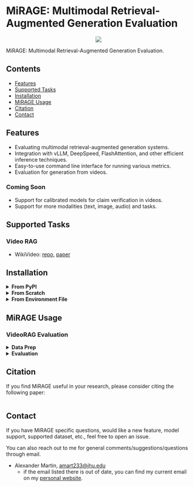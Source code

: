# MiRAGE: Multimodal Retrieval-Augmented Generation Evaluation

<div align="center">
<a href="" target="_blank"><img src=https://img.shields.io/badge/arXiv-b5212f.svg?logo=arxiv></a>
<!-- <a href="" target="_blank"><img src=https://img.shields.io/badge/HuggingFace-Evaluate-FF6D00?logo=huggingface></a> -->
</div>

MiRAGE: Multimodal Retrieval-Augmented Generation Evaluation. 

## Contents
* [Features](#features)
* [Supported Tasks](#supported-tasks)
* [Installation](#installation)
* [MiRAGE Usage](#mirage-usage)
* [Citation](#citation)
* [Contact](#contact)


## Features
- Evaluating multimodal retrieval-augmented generation systems.
- Integration with vLLM, DeepSpeed, FlashAttention, and other efficient inference techniques.
- Easy-to-use command line interface for running various metrics.
- Evaluation for generation from videos.

### Coming Soon
- Support for calibrated models for claim verification in videos.
- Support for more modalities (text, image, audio) and tasks.

## Supported Tasks
### Video RAG
- WikiVideo: [repo](https://github.com/alexmartin1722/wikivideo), [paper](https://arxiv.org/abs/2504.00939)

## Installation
<details><summary><b>From PyPI</b></summary>

Coming soon...

```bash
pip install mirage-eval
```
</details>

<details><summary><b>From Scratch</b></summary>

```bash
conda create -n video_rag_eval python=3.12 -y 
conda activate video_rag_eval
pip install --upgrade uv
uv pip install vllm --torch-backend=cu128
pip install evaluate 
pip install qwen-vl-utils[decord]==0.0.8
pip install peft
```
</details>

<details><summary><b>From Environment File</b></summary>

```bash
```

</details>

## MiRAGE Usage

### VideoRAG Evaluation
<details><summary><b>Data Prep</b></summary>

When evaluating VideoRAG, you will need the following data:

- predictions, 
- references, 
- video directory, containing all the videos possible to use in RAG (for collection eval only),

#### WikiVideo Data 
We provide everything need to evaluate WikiVideo RAG systems in `data/wikivideo`
- Human judgments for grounding `data/wikivideo/human_judgments/grounding_judgments`
- Human preference judgments (EQJs in the paper) `data/wikivideo/human_preference`
- Metric preference judgments (ICJs in the paper) `data/wikivideo/metric_preference`
- Model predictions for various systems in `data/wikivideo/model_preds/`
- Eval subset from WikiVideo used in the human eval and paper `data/wikivideo/human_eval_subset.json`

For any reference evaluation, you'll need to download the videos used in WikiVideo, which can be found on [huggingface](https://huggingface.co/datasets/hltcoe/wikivideo).


#### Custom data
To run our code as is, you'll need to format your data and system predictions in the following formats:

- **System Predictions**: A JSON file where each entry's key is the topic ID and the values associated with that ID are
  - `prediction`: The generated text from the RAG system. We recommend stripping the citations from this so it is pure text. 
  - `sentences`: The sentence tokenized version of the prediction.
  - `claims`: A list where each index corresponds to a sentence and at each index is the subclaims for that sentence
  - `citations`: A list where each index corresponds to a sentence and at each index is the citations for that sentence. We use the video path as the citation text
    
    Example:
    ```json
    {
      "Topic_ID" : {
        "prediction": "Generated text here...",
        "sentences": ["Generated sentence 1.", "Generated sentence 2."],
        "claims": [["Subclaim 1 for sentence 1.", "Subclaim 2 for sentence 1."], ["Subclaim 1 for sentence 2."]],
        "citations": [["path to citation 1", "path to citation 2"], ["path to citation 3"]]
      }
    }
    ```

- **References**: A JSON file where each entry's key is the topic ID and the values associated with that ID are 
  - `article`: The ground truth text for the topic written by a human. 
  - `claims_to_supporting_videos`: a mapping between the claims of the reference and the videos that support those claims. This is a dictionary formatted s.t. each key is a claim and the values are (1) supporting videos and (2) the modalities from the videos that support the claim.
  
    Example:
    ```json
    {
      "Topic_ID" : {
        "article": "Ground truth article text here...",
        "claims_to_supporting_videos": {
          "Claim 1": {
            "supporting_videos": ["video_id", "video_id"],
            "videos_modalities": {
              "video_id": ["video", "audio"],
              "video_id": ["video"]
            }
          },
          "Claim 2": {
            "supporting_videos": ["video_id"],
            "videos_modalities": {
              "video_id": ["video", "audio", "ocr"]
            }
          }
        }
    }
    ```

</details>

<details><summary><b>Evaluation</b></summary>

When evaluating the RAG tasks, our metrics are driven by two files `infof1.py` and `citef1.py` for InfoF1 and CiteF1 respectively. 

#### InfoF1:
```bash
python infof1.py \
    --eval_type [reference|collection] \
    --prediction [path_to_system_prediction] \
    --reference [path_to_human_eval_json] \
    --video_dir [path_to_videos] \ #only needed for collection eval
    --output_dir [path_to_output_directory] \
    --model_name [qwen_7b|qwen_72b]
```
```bash
python infof1.py \
    --eval_type collection \
    --prediction data/wikivideo/model_preds/qwen_72b_cag_relevant_citations.json \
    --reference data/wikivideo/human_eval_subset.json \
    --video_dir /exp/amartin/wikivideo/all_videos \
    --output_dir data/wikivideo/model_preds/metric_outputs \
    --model_name qwen_7b
```
#### CiteF1:
```bash
python citef1.py \
    --eval_type [reference|collection] \
    --prediction [path_to_system_prediction] \
    --reference [path_to_human_eval_json] \
    --video_dir [path_to_videos] \ #only needed for collection eval
    --output_dir [path_to_output_directory] \
    --model_name [qwen_7b|qwen_72b]
```
```bash
python citef1.py \
    --eval_type collection \
    --prediction data/wikivideo/model_preds/qwen_72b_cag_relevant_citations.json \
    --reference data/wikivideo/human_eval_subset.json \
    --video_dir /exp/amartin/wikivideo/all_videos \
    --output_dir data/wikivideo/model_preds/metric_outputs \
    --model_name qwen_7b
```

</details>



## Citation
If you find MiRAGE useful in your research, please consider citing the following paper:

```
```

## Contact
If you have MiRAGE specific questions, would like a new feature, model support, supported dataset, etc., feel free to open an issue. 

You can also reach out to me for general comments/suggestions/questions through email. 
- Alexander Martin, amart233@jhu.edu
    - if the email listed there is out of date, you can find my current email on my [personal website](https://alexmartin1722.github.io/).
